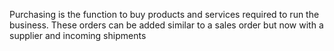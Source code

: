 Purchasing is the function to buy products and services required to run the business. These orders can be added similar to a sales order but now with a supplier and incoming shipments